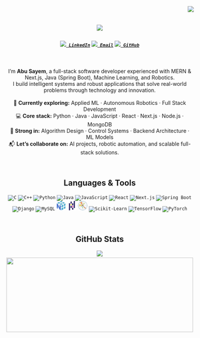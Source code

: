 <img align="right" src="https://visitor-badge.laobi.icu/badge?page_id=SAYEM088.SAYEM088" />

<h1 align="center">
  <a href="https://git.io/typing-svg">
   <img src="https://readme-typing-svg.herokuapp.com/?lines=Hi,%20I'm%20Abu%20Sayem;Absolute%20Learner&center=true&size=32" />

  </a>
</h1>

<h5 align="center">
  <code><a href="https://www.linkedin.com/in/md-abu-sayem-sarker" title="LinkedIn Profile"><img width="22" src="https://cdn.jsdelivr.net/gh/devicons/devicon/icons/linkedin/linkedin-original.svg"> LinkedIn</a></code>
  <code><a href="mailto:abu.sayem.dev@gmail.com" title="Email"><img width="22" src="https://img.icons8.com/material-outlined/24/000000/new-post.png"> Email</a></code>
  <code><a href="https://github.com/SAYEM088" title="GitHub"><img width="22" src="https://cdn.jsdelivr.net/gh/devicons/devicon/icons/github/github-original.svg"> GitHub</a></code>
</h5>

<br>

<p align="center">
  I’m <strong>Abu Sayem</strong>, a full-stack software developer experienced with MERN & Next.js, Java (Spring Boot), Machine Learning, and Robotics.<br>
  I build intelligent systems and robust applications that solve real-world problems through technology and innovation.
  <br><br>
  🔭 <strong>Currently exploring:</strong> Applied ML · Autonomous Robotics · Full Stack Development<br>
  💻 <strong>Core stack:</strong> Python · Java · JavaScript · React · Next.js · Node.js · MongoDB<br>
  🧠 <strong>Strong in:</strong> Algorithm Design · Control Systems · Backend Architecture · ML Models<br>
  📬 <strong>Let’s collaborate on:</strong> AI projects, robotic automation, and scalable full-stack solutions.
</p>

<br>

<h2 align="center"> Languages & Tools</h2>

<p align="center">
  <!-- Programming Languages -->
  <code><img title="C" height="25" src="https://cdn.jsdelivr.net/gh/devicons/devicon/icons/c/c-original.svg" /></code>
  <code><img title="C++" height="25" src="https://cdn.jsdelivr.net/gh/devicons/devicon/icons/cplusplus/cplusplus-original.svg" /></code>
  <code><img title="Python" height="25" src="https://cdn.jsdelivr.net/gh/devicons/devicon/icons/python/python-original.svg" /></code>
  <code><img title="Java" height="25" src="https://cdn.jsdelivr.net/gh/devicons/devicon/icons/java/java-original.svg" /></code>
  <code><img title="JavaScript" height="25" src="https://cdn.jsdelivr.net/gh/devicons/devicon/icons/javascript/javascript-original.svg" /></code>
  <code><img title="React" height="25" src="https://cdn.jsdelivr.net/gh/devicons/devicon/icons/react/react-original.svg" /></code>
  <code><img title="Next.js" height="25" src="https://cdn.jsdelivr.net/gh/devicons/devicon/icons/nextjs/nextjs-original.svg" /></code>
  <code><img title="Spring Boot" height="25" src="https://www.vectorlogo.zone/logos/springio/springio-icon.svg" /></code>
  <code><img title="Django" height="25" src="https://cdn.jsdelivr.net/gh/devicons/devicon/icons/django/django-plain.svg" /></code>
  <code><img title="MySQL" height="25" src="https://cdn.jsdelivr.net/gh/devicons/devicon/icons/mysql/mysql-original.svg" /></code>
  <code><img title="NumPy" height="25" src="https://raw.githubusercontent.com/devicons/devicon/master/icons/numpy/numpy-original.svg" /></code>
  <code><img title="Pandas" height="25" src="https://raw.githubusercontent.com/devicons/devicon/master/icons/pandas/pandas-original.svg" /></code>
  <code><img title="Matplotlib" height="25" src="https://raw.githubusercontent.com/devicons/devicon/master/icons/matplotlib/matplotlib-original.svg" /></code>
  <code><img title="Scikit-Learn" height="25" src="https://upload.wikimedia.org/wikipedia/commons/0/05/Scikit_learn_logo_small.svg" /></code>
  <code><img title="TensorFlow" height="25" src="https://cdn.jsdelivr.net/gh/devicons/devicon/icons/tensorflow/tensorflow-original.svg" /></code>
  <code><img title="PyTorch" height="25" src="https://cdn.jsdelivr.net/gh/devicons/devicon/icons/pytorch/pytorch-original.svg" /></code>
</p>


<br>

<h2 align="center">GitHub Stats</h2>

<p align="center">
  <img src="https://github-readme-stats.vercel.app/api?username=SAYEM088&show_icons=true&theme=transparent" />
   <img src="https://github-readme-stats.vercel.app/api/top-langs/?username=SAYEM088&layout=donut&langs_count=5&theme=transparent" width="500px" height="200px" />
</p>

<br>
